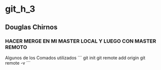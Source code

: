 # git_h_3 
## Douglas Chirnos
### HACER MERGE EN MI MASTER LOCAL Y LUEGO CON MASTER REMOTO
Algunos de los Comados utilizados
´´´
git init
git remote add origin
git remote -v
´´´
